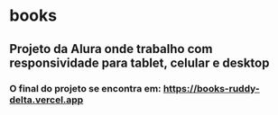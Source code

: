 # books

## Projeto da Alura onde trabalho com responsividade para tablet, celular e desktop

### O final do projeto se encontra em: https://books-ruddy-delta.vercel.app
